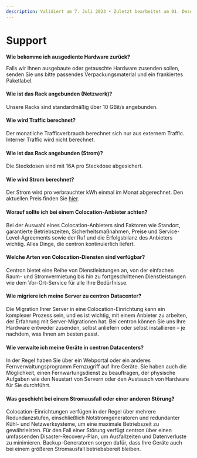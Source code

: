 ```yaml
---
description: Validiert am 7. Juli 2023 • Zuletzt bearbeitet am 01. Dezember 2023
---
```


# Support

**Wie bekomme ich ausgediente Hardware zurück?**

Falls wir Ihnen ausgebaute oder getauschte Hardware zusenden sollen, senden Sie uns bitte passendes Verpackungsmaterial und ein frankiertes Paketlabel.

#### Wie ist das Rack angebunden (Netzwerk)? <a href="#kann-hetzner-online-meine-hardware-verbauen" id="kann-hetzner-online-meine-hardware-verbauen"></a>

Unsere Racks sind standardmäßig über 10 GBit/s  angebunden.

#### Wie wird Traffic berechnet?

Der monatliche Trafficverbrauch berechnet sich nur aus externem Traffic. Interner Traffic wird nicht berechnet.&#x20;

#### Wie ist das Rack angebunden (Strom)? <a href="#kann-hetzner-online-meine-hardware-verbauen" id="kann-hetzner-online-meine-hardware-verbauen"></a>

Die Steckdosen sind mit 16A pro Steckdose abgesichert.

#### Wie wird Strom berechnet?

Der Strom wird pro verbrauchter kWh einmal im Monat abgerechnet. Den aktuellen Preis finden Sie [hier](https://www.centron.de/preisliste/).&#x20;

#### Worauf sollte ich bei einem Colocation-Anbieter achten?

Bei der Auswahl eines Colocation-Anbieters sind Faktoren wie Standort, garantierte Betriebszeiten, Sicherheitsmaßnahmen, Preise und Service-Level-Agreements sowie der Ruf und die Erfolgsbilanz des Anbieters wichtig. Alles Dinge, die centron kontinuierlich liefert.

#### Welche Arten von Colocation-Diensten sind verfügbar?

Centron bietet eine Reihe von Dienstleistungen an, von der einfachen Raum- und Stromvermietung bis hin zu fortgeschrittenen Dienstleistungen wie dem Vor-Ort-Service für alle Ihre Bedürfnisse.

#### Wie migriere ich meine Server zu centron Datacenter?

Die Migration Ihrer Server in eine Colocation-Einrichtung kann ein komplexer Prozess sein, und es ist wichtig, mit einem Anbieter zu arbeiten, der Erfahrung mit Server-Migrationen hat. Bei centron können Sie uns Ihre Hardware entweder zusenden, selbst anliefern oder selbst installieren – je nachdem, was Ihnen am besten passt.

#### Wie verwalte ich meine Geräte in centron Datacenters?

In der Regel haben Sie über ein Webportal oder ein anderes Fernverwaltungsprogramm Fernzugriff auf Ihre Geräte. Sie haben auch die Möglichkeit, einen Fernwartungsdienst zu beauftragen, der physische Aufgaben wie den Neustart von Servern oder den Austausch von Hardware für Sie durchführt.

#### Was geschieht bei einem Stromausfall oder einer anderen Störung?

Colocation-Einrichtungen verfügen in der Regel über mehrere Redundanzstufen, einschließlich Notstromgeneratoren und redundanter Kühl- und Netzwerksysteme, um eine maximale Betriebszeit zu gewährleisten. Für den Fall einer Störung verfügt centron über einen umfassenden Disaster-Recovery-Plan, um Ausfallzeiten und Datenverluste zu minimieren. Backup-Generatoren sorgen dafür, dass Ihre Geräte auch bei einem größeren Stromausfall betriebsbereit bleiben.
